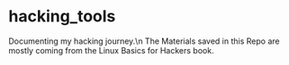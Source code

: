 # hacking_tools
Documenting my hacking journey.\n
The Materials saved in this Repo are mostly coming from the Linux Basics for Hackers book.

